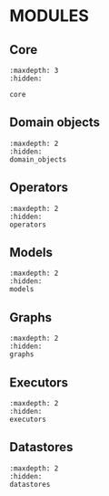 # MODULES

## Core

```{toctree}
:maxdepth: 3
:hidden:

core
```

## Domain objects

```{toctree}
:maxdepth: 2
:hidden:
domain_objects
```

## Operators

```{toctree}
:maxdepth: 2
:hidden:
operators
```

## Models

```{toctree}
:maxdepth: 2
:hidden:
models
```

## Graphs

```{toctree}
:maxdepth: 2
:hidden:
graphs
```

## Executors

```{toctree}
:maxdepth: 2
:hidden:
executors
```

## Datastores

```{toctree}
:maxdepth: 2
:hidden:
datastores
```
